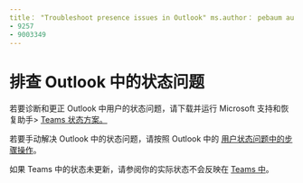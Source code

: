 ```yaml
---
title： "Troubleshoot presence issues in Outlook" ms.author： pebaum author： pebaum manager： troubleshoottv ms.date： 04/8/2021 ms.audience： Admin ms.topic： article ms.service： o365-administration ROBOTS： NOINDEX， NOFOLLOW localization_priority： Priority ms.collection： Adm_O365 ms.custom： (
- 9257
- 9003349
---
```


# <a name="troubleshoot-presence-issues-in-outlook"></a>排查 Outlook 中的状态问题

若要诊断和更正 Outlook 中用户的状态问题，请下载并运行 Microsoft 支持和恢复助手> [Teams 状态方案。](https://aka.ms/SaRA-TeamsPresenceScenario)

若要手动解决 Outlook 中的状态问题，请按照 Outlook 中的 [用户状态问题中的步骤操作](https://docs.microsoft.com/microsoftteams/troubleshoot/teams-im-presence/issues-with-presence-in-outlook)。

如果 Teams 中的状态未更新，请参阅你的实际状态不会反映在 [Teams 中](https://docs.microsoft.com/microsoftteams/troubleshoot/teams-im-presence/presence-not-show-actual-status)。
